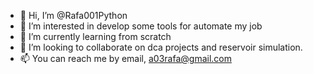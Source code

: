 - 👋 Hi, I’m @Rafa001Python
- 👀 I’m interested in develop some tools for automate my job
- 🌱 I’m currently learning from scratch
- 💞️ I’m looking to collaborate on dca projects and reservoir simulation. 
- 📫 You can reach me by email, a03rafa@gmail.com

<!---
Rafa001Python/Rafa001Python is a ✨ special ✨ repository because its `README.md` (this file) appears on your GitHub profile.
You can click the Preview link to take a look at your changes.
--->
